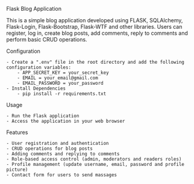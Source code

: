Flask Blog Application  

This is a simple blog application developed using FLASK, SQLAlchemy, Flask-Login, Flask-Bootstrap, Flask-WTF and other
libraries. Users can register, log in, create blog posts, add comments, reply to comments and perform basic CRUD operations.

Configuration

    - Create a ".env" file in the root directory and add the following configuration variables:
        - APP_SECRET_KEY = your_secret_key
        - EMAIL = your_email@gmail.com 
        - EMAIL_PASSWORD = your_password
    - Install Dependencies 
        - pip install -r requirements.txt

Usage

    - Run the Flask application
    - Access the application in your web browser

Features

    - User registration and authentication 
    - CRUD operations for blog posts
    - Adding comments and replying to comments
    - Role-based access control (admin, moderators and readers roles)
    - Profile management (update username, email, password and profile picture)
    - Contact form for users to send massages 


